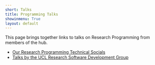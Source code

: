 ```yaml
---
short: Talks
title: Programming Talks
showinmenu: True
layout: default
---
```


This page brings together links to talks on Research Programming from members of the hub.

* [Our Research Programming Technical Socials](../involved/socials.html)
* [Talks by the UCL Research Software Development Group](http://development.rc.ucl.ac.uk/talks)
